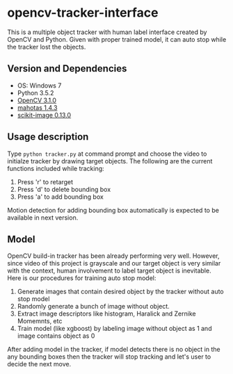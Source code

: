 # opencv-tracker-interface

This is a multiple object tracker with human label interface created by OpenCV and Python. Given with proper trained model, it can auto stop while the tracker lost the objects.

## Version and Dependencies

* OS: Windows 7
* Python 3.5.2 
* [OpenCV 3.1.0](https://anaconda.org/menpo/opencv3)
* [mahotas 1.4.3](http://mahotas.readthedocs.io/en/latest/install.html)
* [scikit-image 0.13.0](http://scikit-image.org/docs/dev/install.html)

## Usage description
Type `python tracker.py` at command prompt and choose the video to initialze tracker by drawing target objects. The following are the current functions included while tracking:
1. Press 'r' to retarget
2. Press 'd' to delete bounding box
3. Press 'a' to add bounding box

Motion detection for adding bounding box automatically is expected to be available in next version.

## Model
OpenCV build-in tracker has been already performing very well. However, since video of this project is grayscale and our target object is very similar with the context, human involvement to label target object is inevitable. Here is our procedures for training auto stop model:

1. Generate images that contain desired object by the tracker without auto stop model
2. Randomly generate  a bunch of image without object. 
3. Extract image descriptors like histogram, Haralick and Zernike Momemnts, etc
4. Train model (like xgboost) by labeling image without object as 1 and image contains object as 0

After adding model in the tracker, if model detects there is no object in the any bounding boxes then the tracker will stop tracking and let's user to decide the next move.


